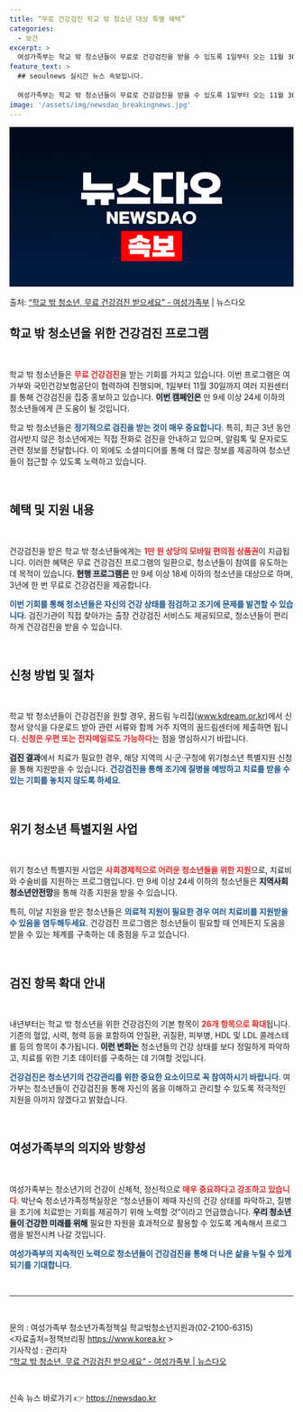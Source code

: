 ```yaml
---
title: “무료 건강검진 학교 밖 청소년 대상 특별 혜택”
categories:
  - 보건
excerpt: >
  여성가족부는 학교 밖 청소년들이 무료로 건강검진을 받을 수 있도록 1일부터 오는 11월 30일까지 국민건강보…
feature_text: >
  ## seoulnews 실시간 뉴스 속보입니다.

  여성가족부는 학교 밖 청소년들이 무료로 건강검진을 받을 수 있도록 1일부터 오는 11월 30일까지 국민건강보…
image: '/assets/img/newsdao_breakingnews.jpg'
---
```


![뉴스다오 속보](/assets/img/newsdao_breakingnews.jpg)

<p>출처: <a href="https://newsdao.kr/1772" rel="dofollow">“학교 밖 청소년, 무료 건강검진 받으세요” - 여성가족부</a> | 뉴스다오</p>

<h2 data-ke-size="size26">학교 밖 청소년을 위한 건강검진 프로그램</h2>

<p data-ke-size="size16">&nbsp;</p>

학교 밖 청소년들은 <b><span style="color: #ee2323;">무료 건강검진</span></b>을 받는 기회를 가지고 있습니다. 이번 프로그램은 여가부와 국민건강보험공단이 협력하여 진행되며, 1일부터 11월 30일까지 여러 지원센터를 통해 건강검진을 집중 홍보하고 있습니다. <b><span style="background-color: #21538527;">이번 캠페인은</span></b> 만 9세 이상 24세 이하의 청소년들에게 큰 도움이 될 것입니다. 

학교 밖 청소년들은 <b><span style="color: #1a5490;">정기적으로 검진을 받는 것이 매우 중요합니다</span></b>. 특히, 최근 3년 동안 검사받지 않은 청소년에게는 직접 전화로 검진을 안내하고 있으며, 알림톡 및 문자로도 관련 정보를 전달합니다. 이 외에도 소셜미디어를 통해 더 많은 정보를 제공하여 청소년들이 접근할 수 있도록 노력하고 있습니다. 

<p data-ke-size="size16">&nbsp;</p>

<h2 data-ke-size="size26">혜택 및 지원 내용</h2>

<p data-ke-size="size16">&nbsp;</p>

건강검진을 받은 학교 밖 청소년들에게는 <b><span style="color: #ee2323;">1만 원 상당의 모바일 편의점 상품권</span></b>이 지급됩니다. 이러한 혜택은 무료 건강검진 프로그램의 일환으로, 청소년들이 참여를 유도하는 데 목적이 있습니다. <b><span style="background-color: #21538527;">현행 프로그램은</span></b> 만 9세 이상 18세 이하의 청소년을 대상으로 하며, 3년에 한 번 무료로 건강검진을 제공합니다. 

<b><span style="color: #1a5490;">이번 기회를 통해 청소년들은 자신의 건강 상태를 점검하고 조기에 문제를 발견할 수 있습니다</span></b>. 검진기관이 직접 찾아가는 출장 건강검진 서비스도 제공되므로, 청소년들이 편리하게 건강검진을 받을 수 있습니다. 

<p data-ke-size="size16">&nbsp;</p>

<h2 data-ke-size="size26">신청 방법 및 절차</h2>

<p data-ke-size="size16">&nbsp;</p>

학교 밖 청소년들이 건강검진을 원할 경우, 꿈드림 누리집(<a href="https://www.kdream.or.kr">www.kdream.or.kr</a>)에서 신청서 양식을 다운로드 받아 관련 서류와 함께 거주 지역의 꿈드림센터에 제출하면 됩니다. <b><span style="color: #ee2323;">신청은 우편 또는 전자메일로도 가능하다</span></b>는 점을 명심하시기 바랍니다. 

<b><span style="background-color: #21538527;">검진 결과</span></b>에서 치료가 필요한 경우, 해당 지역의 시·군·구청에 위기청소년 특별지원 신청을 통해 지원받을 수 있습니다. <b><span style="color: #1a5490;">건강검진을 통해 조기에 질병을 예방하고 치료를 받을 수 있는 기회를 놓치지 않도록 하세요</span></b>. 

<p data-ke-size="size16">&nbsp;</p>

<h2 data-ke-size="size26">위기 청소년 특별지원 사업</h2>

<p data-ke-size="size16">&nbsp;</p>

위기 청소년 특별지원 사업은 <b><span style="color: #ee2323;">사회경제적으로 어려운 청소년들을 위한 지원</span></b>으로, 치료비와 수술비를 지원하는 프로그램입니다. 만 9세 이상 24세 이하의 청소년들은 <b><span style="background-color: #21538527;">지역사회 청소년안전망</span></b>을 통해 각종 지원을 받을 수 있습니다. 

특히, 이날 지원을 받은 청소년들은 <b><span style="color: #1a5490;">의료적 지원이 필요한 경우 여러 치료비를 지원받을 수 있음을 염두해두세요</span></b>. 건강검진 프로그램은 청소년들이 필요할 때 언제든지 도움을 받을 수 있는 체계를 구축하는 데 중점을 두고 있습니다. 

<p data-ke-size="size16">&nbsp;</p>

<h2 data-ke-size="size26">검진 항목 확대 안내</h2>

<p data-ke-size="size16">&nbsp;</p>

내년부터는 학교 밖 청소년을 위한 건강검진의 기본 항목이 <b><span style="color: #ee2323;">26개 항목으로 확대</span></b>됩니다. 기존의 혈압, 시력, 청력 등을 포함하여 안질환, 귀질환, 피부병, HDL 및 LDL 콜레스테롤 등의 항목이 추가됩니다. <b><span style="background-color: #21538527;">이런 변화는</span></b> 청소년들의 건강 상태를 보다 정밀하게 파악하고, 치료를 위한 기초 데이터를 구축하는 데 기여할 것입니다. 

<b><span style="color: #1a5490;">건강검진은 청소년기의 건강관리를 위한 중요한 요소이므로 꼭 참여하시기 바랍니다</span></b>. 여가부는 청소년들이 건강검진을 통해 자신의 몸을 이해하고 관리할 수 있도록 적극적인 지원을 아끼지 않겠다고 밝혔습니다. 

<p data-ke-size="size16">&nbsp;</p>

<h2 data-ke-size="size26">여성가족부의 의지와 방향성</h2>

<p data-ke-size="size16">&nbsp;</p>

여성가족부는 청소년기의 건강이 신체적, 정신적으로 <b><span style="color: #ee2323;">매우 중요하다고 강조하고 있습니다</span></b>. 박난숙 청소년가족정책실장은 “청소년들이 제때 자신의 건강 상태를 파악하고, 질병을 조기에 치료받는 기회를 제공하기 위해 노력할 것”이라고 언급했습니다. <b><span style="background-color: #21538527;">우리 청소년들이 건강한 미래를 위해</span></b> 필요한 자원을 효과적으로 활용할 수 있도록 계속해서 프로그램을 발전시켜 나갈 것입니다. 

<b><span style="color: #1a5490;">여성가족부의 지속적인 노력으로 청소년들이 건강검진을 통해 더 나은 삶을 누릴 수 있게 되기를 기대합니다</span></b>. 

<p data-ke-size="size16">&nbsp;</p>

<hr>

<p data-ke-size="size16">&nbsp;</p>

문의 : 여성가족부 청소년가족정책실 학교밖청소년지원과(02-2100-6315)  
<자료출처=정책브리핑 <a href="https://https://www.korea.kr">https://www.korea.kr</a> >  
기사작성 : 관리자  
<a href="https://newsdao.kr/1772">“학교 밖 청소년, 무료 건강검진 받으세요” - 여성가족부 | 뉴스다오</a>  

<p data-ke-size="size16">&nbsp;</p> 

신속 뉴스 바로가기 👉 <a href="https://newsdao.kr" rel="dofollow">https://newsdao.kr</a>


